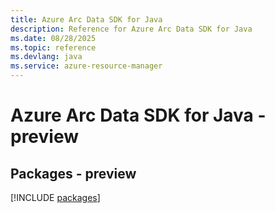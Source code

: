 ```yaml
---
title: Azure Arc Data SDK for Java
description: Reference for Azure Arc Data SDK for Java
ms.date: 08/28/2025
ms.topic: reference
ms.devlang: java
ms.service: azure-resource-manager
---
```

# Azure Arc Data SDK for Java - preview
## Packages - preview
[!INCLUDE [packages](arc-data-index.md)]